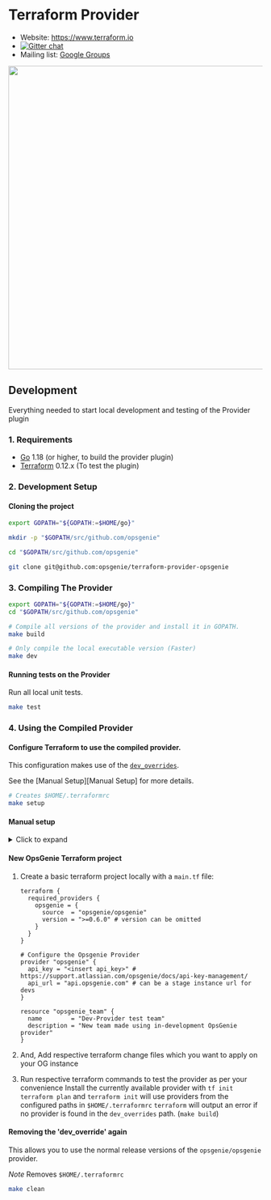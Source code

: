 
# Terraform Provider

- Website: https://www.terraform.io
- [![Gitter chat](https://badges.gitter.im/hashicorp-terraform/Lobby.png)](https://gitter.im/hashicorp-terraform/Lobby)
- Mailing list: [Google Groups](http://groups.google.com/group/terraform-tool)

<img src="https://www.datocms-assets.com/2885/1629941242-logo-terraform-main.svg" width="600px">


## Development

Everything needed to start local development and testing of the Provider plugin

### 1. Requirements

-	[Go](https://golang.org/doc/install) 1.18 (or higher, to build the provider plugin)
-	[Terraform](https://www.terraform.io/downloads.html) 0.12.x (To test the plugin)


### 2. Development Setup

#### Cloning the project

```bash
export GOPATH="${GOPATH:=$HOME/go}"

mkdir -p "$GOPATH/src/github.com/opsgenie"

cd "$GOPATH/src/github.com/opsgenie"

git clone git@github.com:opsgenie/terraform-provider-opsgenie
```


### 3. Compiling The Provider

```sh
export GOPATH="${GOPATH:=$HOME/go}"
cd "$GOPATH/src/github.com/opsgenie"

# Compile all versions of the provider and install it in GOPATH.
make build

# Only compile the local executable version (Faster)
make dev
```


#### Running tests on the Provider

Run all local unit tests.

```sh
make test
```


### 4. Using the Compiled Provider

#### Configure Terraform to use the compiled provider.

This configuration makes use of the [`dev_overrides`](https://developer.hashicorp.com/terraform/cli/config/config-file#development-overrides-for-provider-developers).

See the [Manual Setup][Manual Setup] for more details.

```bash
# Creates $HOME/.terraformrc
make setup
```

#### Manual setup

<details>
  <summary>Click to expand</summary>

1. Create the `.terraformrc` file on your in your home folder using `touch ~/.terraformrc`
2. Configure [`dev_overrides`](https://developer.hashicorp.com/terraform/cli/config/config-file#development-overrides-for-provider-developers) in your `~/.terraformrc` as show below:
    ```hcl
    provider_installation {
      dev_overrides {
        # Remember to replace <home dir> with your username
        "opsgenie/opsgenie" = "/home/<home dir>/go/bin"
      }
      direct {}
    }
    ```
3. Run `make build`

</details>


#### New OpsGenie Terraform project

1. Create a basic terraform project locally with a `main.tf` file:
    ```hcl
    terraform {
      required_providers {
        opsgenie = {
          source  = "opsgenie/opsgenie"
          version = ">=0.6.0" # version can be omitted
        }
      }
    }

    # Configure the Opsgenie Provider
    provider "opsgenie" {
      api_key = "<insert api_key>" # https://support.atlassian.com/opsgenie/docs/api-key-management/
      api_url = "api.opsgenie.com" # can be a stage instance url for devs
    }

    resource "opsgenie_team" {
      name        = "Dev-Provider test team"
      description = "New team made using in-development OpsGenie provider"
    }
    ```

2. And, Add respective terraform change files which you want to apply on your OG instance

3. Run respective terraform commands to test the provider as per your convenience
   Install the currently available provider with `tf init`
   `terraform plan` and `terraform init` will use providers from the configured paths in `$HOME/.terraformrc`
   `terraform` will output an error if no provider is found in the `dev_overrides` path. (`make build`)


#### Removing the 'dev_override' again

This allows you to use the normal release versions of the `opsgenie/opsgenie` provider.

*Note* Removes `$HOME/.terraformrc`

```bash
make clean
```
